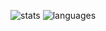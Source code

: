 ![stats](https://github-readme-stats.vercel.app/api?username=janzd&count_private=true)
![languages](https://github-readme-stats.vercel.app/api/top-langs/?username=janzd)

<!--### Hi there 👋 -->

<!--
**janzd/janzd** is a ✨ _special_ ✨ repository because its `README.md` (this file) appears on your GitHub profile.

Here are some ideas to get you started:

- 🔭 I’m currently working on ...
- 🌱 I’m currently learning ...
- 👯 I’m looking to collaborate on ...
- 🤔 I’m looking for help with ...
- 💬 Ask me about ...
- 📫 How to reach me: ...
- 😄 Pronouns: ...
- ⚡ Fun fact: ...
-->
